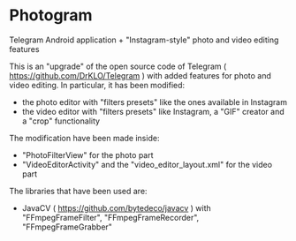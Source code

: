 # Photogram
Telegram Android application + "Instagram-style" photo and video editing features

This is an "upgrade" of the open source code of Telegram ( https://github.com/DrKLO/Telegram ) with added features for photo and video editing. In particular, it has been modified:

- the photo editor with "filters presets" like the ones available in Instagram
- the video editor with "filters presets" like Instagram, a "GIF" creator and a "crop" functionality

The modification have been made inside:

- "PhotoFilterView" for the photo part
- "VideoEditorActivity" and the "video_editor_layout.xml" for the video part

The libraries that have been used are:

- JavaCV ( https://github.com/bytedeco/javacv ) with "FFmpegFrameFilter", "FFmpegFrameRecorder", "FFmpegFrameGrabber"

